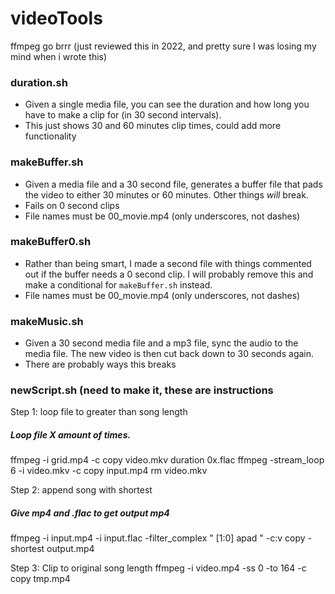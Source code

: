 # videoTools
ffmpeg go brrr (just reviewed this in 2022, and pretty sure I was losing my mind when i wrote this)

### duration.sh
- Given a single media file, you can see the duration and how long you have to make a clip for (in 30 second intervals).
- This just shows 30 and 60 minutes clip times, could add more functionality

### makeBuffer.sh
- Given a media file and a 30 second file, generates a buffer file that pads the video to either 30 minutes or 60 minutes. Other things _*will*_ break.
- Fails on 0 second clips
- File names must be 00_movie.mp4 (only underscores, not dashes)

### makeBuffer0.sh
- Rather than being smart, I made a second file with things commented out if the buffer needs a 0 second clip. I will probably remove this and make a conditional for `makeBuffer.sh` instead.
- File names must be 00_movie.mp4 (only underscores, not dashes)

### makeMusic.sh
- Given a 30 second media file and a mp3 file, sync the audio to the media file. The new video is then cut back down to 30 seconds again. 
- There are probably ways this breaks

### newScript.sh (need to make it, these are instructions
Step 1: loop file to greater than song length

##### Loop file X amount of times. 
ffmpeg -i grid.mp4 -c copy video.mkv
duration 0x.flac
ffmpeg -stream_loop 6 -i video.mkv -c copy input.mp4
rm video.mkv

Step 2: append song with shortest

##### Give mp4 and .flac to get output mp4
ffmpeg -i input.mp4 -i input.flac -filter_complex " [1:0] apad " -c:v copy -shortest output.mp4

Step 3: Clip to original song length
ffmpeg -i video.mp4 -ss 0 -to 164 -c copy tmp.mp4
